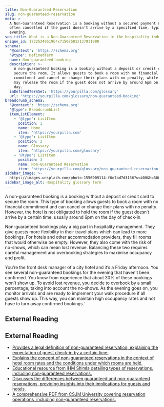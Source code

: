 ```yaml
---
title: Non-Guaranteed Reservation
slug: non-guaranteed-reservation
meta: >
  A Non-Guaranteed Reservation is a booking without a secured payment method,
  often cancelled if the guest doesn't arrive by a specified time, typically the
  evening.
seo_title: What is a Non-Guaranteed Reservation in the hospitality industry?
unique_id: 1722524061964x715076012137811900
schema:
  '@context': 'https://schema.org'
  '@type': DefinedTerm
  name: Non-guaranteed booking
  description: >-
    A non-guaranteed booking is a booking without a deposit or credit card to
    secure the room. It allows guests to book a room with no financial
    commitment and cancel or change their plans with no penalty, while the hotel
    may release the room if the guest does not arrive by around 6pm on check-in
    day.
  inDefinedTermSet: 'https://yourpilla.com/glossary'
  url: 'https://yourpilla.com/glossary/non-guaranteed-booking'
breadcrumb_schema:
  '@context': 'https://schema.org'
  '@type': BreadcrumbList
  itemListElement:
    - '@type': ListItem
      position: 1
      name: Home
      item: 'https://yourpilla.com'
    - '@type': ListItem
      position: 2
      name: Glossary
      item: 'https://yourpilla.com/glossary'
    - '@type': ListItem
      position: 3
      name: Non-Guaranteed Reservation
      item: 'https://yourpilla.com/glossary/non-guaranteed-reservation'
sidebar_image: >-
  https://images.unsplash.com/photo-1556909114-f6e7ad7d3136?w=400&h=300&fit=crop&auto=format
sidebar_image_alt: Hospitality glossary term
---
```


A non-guaranteed booking is a booking without a deposit or credit card to secure the room. This type of booking allows guests to book a room with no financial commitment and can cancel or change their plans with no penalty. However, the hotel is not obligated to hold the room if the guest doesn’t arrive by a certain time, usually around 6pm on the day of check-in.

Non-guaranteed bookings play a big part in hospitality management. They give guests more flexibility in their travel plans which can lead to more bookings. For hotels and other accommodation providers, they fill rooms that would otherwise be empty. However, they also come with the risk of no-shows, which can mean lost revenue. Balancing these two requires careful management and overbooking strategies to maximise occupancy and profit.

You’re the front desk manager of a city hotel and it’s a Friday afternoon. You see several non-guaranteed bookings for the evening that haven’t been confirmed. You know from experience that about 30% of these bookings won’t show up. To avoid lost revenue, you decide to overbook by a small percentage, taking into account the no-shows. As the evening goes on, you monitor arrivals and are ready to implement your walk procedure if all guests show up. This way, you can maintain high occupancy rates and not have to turn away confirmed bookings.'

## External Reading



## External Reading

*   [Provides a legal definition of non-guaranteed reservation, explaining the expectation of guest check-in by a certain time.](https://www.lawinsider.com/dictionary/non-guaranteed-reservation)
*   [Explains the concept of non-guaranteed reservations in the context of hotel room rates and the conditions under which rooms are held.](https://help.siteminder.com/s/article/BE-enable-non-guaranteed-reservation-for-room-rate)
*   [Educational resource from IHM Shimla detailing types of reservations, including non-guaranteed reservations.](https://ihmshimla.ac.in/CommonControls/ViewCMSFile?qs=KI3gZ53zz1zKnc4uNO647FJRhF4G2cLxRK5QVUv3W4hfigjuvNZXs5QCCtA1trqLTA6afDLTxJGzjCczvncOIfqaaGHR1bpfjye9hBaguO7Q2N7QJL6Lrdau0wdS3bID)
*   [Discusses the differences between guaranteed and non-guaranteed reservations, providing insights into their implications for guests and hotels.](https://vuniversity.in/guaranteed-and-non-guaranteed-reservation/)
*   [A comprehensive PDF from CSJM University covering reservation operations, including non-guaranteed reservations.](https://gyansanchay.csjmu.ac.in/wp-content/uploads/2022/05/UNIT-4-Reservation-Operations.pdf)
